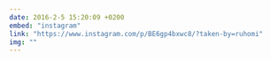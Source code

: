 ```yaml
---
date: 2016-2-5 15:20:09 +0200
embed: "instagram"
link: "https://www.instagram.com/p/BE6gp4bxwc8/?taken-by=ruhomi"
img: ""
---
```

